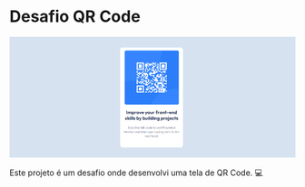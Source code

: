 # Desafio QR Code
<img src="./tela-tqrcode.gif">

Este projeto é um desafio onde desenvolvi uma tela de QR Code. 💻